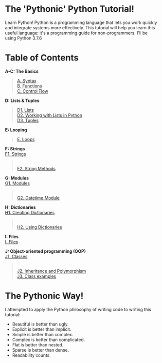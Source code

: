 # The 'Pythonic' Python Tutorial!
Learn Python! Python is a programming language that lets you work quickly and integrate systems more effectively.
This tutorial will help you learn this useful language: it's a programming guide for non-programmers. I'll be using Python 3.7.6

# Table of Contents
**A-C: The Basics**
>[A. Syntax](https://github.com/the-machine-preacher/Python-Tutorial/blob/master/A.%20Syntax.ipynb)
><br/>[B. Functions](https://github.com/the-machine-preacher/Python-Tutorial/blob/master/B.%20Functions.ipynb)
><br/>[C. Control Flow](https://github.com/the-machine-preacher/Python-Tutorial/blob/master/C.%20Control%20Flow.ipynb)

**D: Lists & Tuples**
>[D1. Lists](https://github.com/the-machine-preacher/Python-Tutorial/blob/master/D1.%20Lists.ipynb)
><br/>[D2. Working with Lists in Python](https://github.com/the-machine-preacher/Python-Tutorial/blob/master/D2.%20Working%20with%20Lists%20in%20Python.ipynb)
><br/>[D3. Tuples](https://github.com/the-machine-preacher/Python-Tutorial/blob/master/D3.%20Tuples.ipynb)

**E: Looping**
>[E. Loops](https://github.com/the-machine-preacher/Python-Tutorial/blob/master/E.%20Loops.ipynb)

**F: Strings**
<br/>[F1. Strings](https://github.com/the-machine-preacher/Python-Tutorial/blob/master/F1.%20Strings.ipynb)
><br/>[F2. String Methods](https://github.com/the-machine-preacher/Python-Tutorial/blob/master/F2.%20String%20Methods.ipynb)

**G: Modules**
<br/>[G1. Modules](https://github.com/the-machine-preacher/Python-Tutorial/blob/master/G1.%20Modules.ipynb)
><br/>[G2. Datetime Module](https://github.com/the-machine-preacher/Python-Tutorial/blob/master/G2.%20Datetime%20Module.ipynb)

**H: Dictionaries**
<br/>[H1. Creating Dictionaries](https://github.com/the-machine-preacher/Python-Tutorial/blob/master/H1.%20Creating%20Dictionaries.ipynb)
><br/>[H2. Using Dictionaries](https://github.com/the-machine-preacher/Python-Tutorial/blob/master/H2.%20Using%20Dictionaries.ipynb)

**I: Files**
<br/>[I. Files](https://github.com/the-machine-preacher/Python-Tutorial/blob/master/I.%20Files.ipynb)

**J: Object-oriented programming (OOP)**
<br/>[J1. Classes](https://github.com/the-machine-preacher/Python-Tutorial/blob/master/J1.%20Classes.ipynb)
><br/>[J2. Inheritance and Polymorphism](https://github.com/the-machine-preacher/Python-Tutorial/blob/master/J2.%20Inheritance%20and%20Polymorphism.ipynb)
><br/>[J3. Class examples](https://github.com/the-machine-preacher/Python-Tutorial/blob/master/J3.%20Class%20examples.ipynb)

# The Pythonic Way!
I attempted to apply the Python philosophy of writing code to writing this tutorial:
- Beautiful is better than ugly.
- Explicit is better than implicit.
- Simple is better than complex.
- Complex is better than complicated.
- Flat is better than nested.
- Sparse is better than dense.
- Readability counts.
